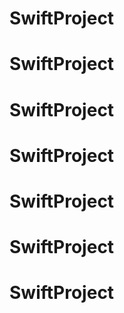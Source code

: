 # SwiftProject

# SwiftProject
# SwiftProject
# SwiftProject
# SwiftProject
# SwiftProject
# SwiftProject
